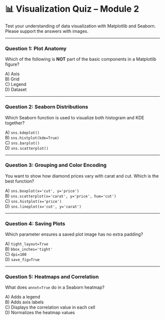 # 📊 Visualization Quiz – Module 2

Test your understanding of data visualization with Matplotlib and Seaborn. Please support the answers with images.

---

### **Question 1: Plot Anatomy**

Which of the following is **NOT** part of the basic components in a Matplotlib figure?

A) Axis  
B) Grid  
C) Legend  
D) Dataset

---

### **Question 2: Seaborn Distributions**

Which Seaborn function is used to visualize both histogram and KDE together?

A) `sns.kdeplot()`  
B) `sns.histplot(kde=True)`  
C) `sns.barplot()`  
D) `sns.scatterplot()`

---

### **Question 3: Grouping and Color Encoding**

You want to show how diamond prices vary with carat and cut. Which is the best function?

A) `sns.boxplot(x='cut', y='price')`  
B) `sns.scatterplot(x='carat', y='price', hue='cut')`  
C) `sns.histplot(x='price')`  
D) `sns.lineplot(x='cut', y='carat')`

---

### **Question 4: Saving Plots**

Which parameter ensures a saved plot image has no extra padding?

A) `tight_layout=True`  
B) `bbox_inches='tight'`  
C) `dpi=100`  
D) `save_fig=True`

---

### **Question 5: Heatmaps and Correlation**

What does `annot=True` do in a Seaborn heatmap?

A) Adds a legend  
B) Adds axis labels  
C) Displays the correlation value in each cell  
D) Normalizes the heatmap values

